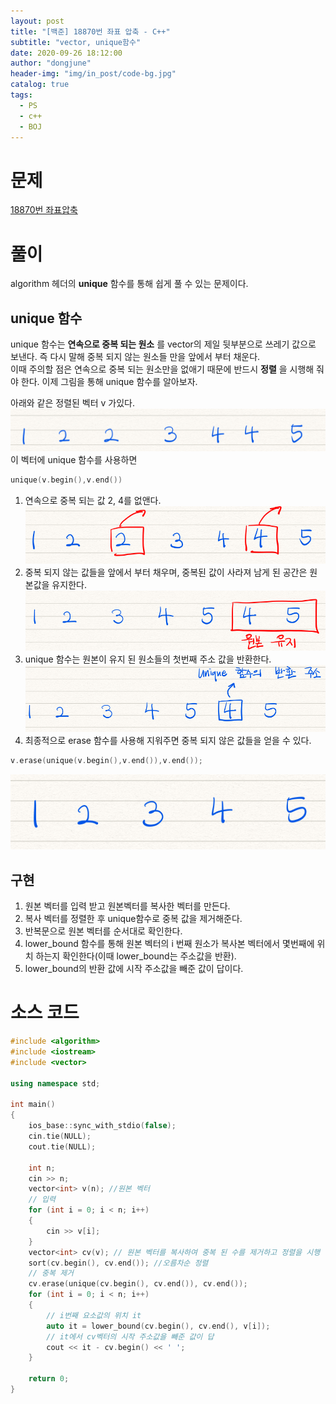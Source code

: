 ```yaml
---
layout: post
title: "[백준] 18870번 좌표 압축 - C++"
subtitle: "vector, unique함수"
date: 2020-09-26 18:12:00
author: "dongjune"
header-img: "img/in_post/code-bg.jpg"
catalog: true
tags:
  - PS
  - c++
  - BOJ
---
```


# 문제

[18870번 좌표압축](https://www.acmicpc.net/problem/18870)

# 풀이

algorithm 헤더의 **unique** 함수를 통해 쉽게 풀 수 있는 문제이다.

## unique 함수

unique 함수는 **연속으로 중복 되는 원소** 를 vector의 제일 뒷부분으로 쓰레기 값으로 보낸다. 즉 다시 말해 중복 되지 않는 원소들 만을 앞에서 부터 채운다.  
이때 주의할 점은 연속으로 중복 되는 원소만을 없애기 때문에 반드시 **정렬** 을 시행해 줘야 한다. 이제 그림을 통해 unique 함수를 알아보자.

아래와 같은 정렬된 벡터 v 가있다.
![1](/assets/img/unique1.png)  
이 벡터에 unique 함수를 사용하면

```c++
unique(v.begin(),v.end())
```

1. 연속으로 중복 되는 값 2, 4를 없앤다.
   ![2](/assets/img/unique2.png)
2. 중복 되지 않는 값들을 앞에서 부터 채우며, 중복된 값이 사라져 남게 된 공간은 원본값을 유지한다.
   ![3](/assets/img/unique3.png)
3. unique 함수는 원본이 유지 된 원소들의 첫번째 주소 값을 반환한다.
   ![4](/assets/img/unique4.png)
4. 최종적으로 erase 함수를 사용해 지워주면 중복 되지 않은 값들을 얻을 수 있다.

```c++
v.erase(unique(v.begin(),v.end()),v.end());
```

![5](/assets/img/unique5.png)

## 구현

1. 원본 벡터를 입력 받고 원본벡터를 복사한 벡터를 만든다.
2. 복사 벡터를 정렬한 후 unique함수로 중복 값을 제거해준다.
3. 반복문으로 원본 벡터를 순서대로 확인한다.
4. lower_bound 함수를 통해 원본 벡터의 i 번째 원소가 복사본 벡터에서 몇번째에 위치 하는지 확인한다(이때 lower_bound는 주소값을 반환).
5. lower_bound의 반환 값에 시작 주소값을 빼준 값이 답이다.

# 소스 코드

```c++
#include <algorithm>
#include <iostream>
#include <vector>

using namespace std;

int main()
{
    ios_base::sync_with_stdio(false);
    cin.tie(NULL);
    cout.tie(NULL);

    int n;
    cin >> n;
    vector<int> v(n); //원본 벡터
    // 입력
    for (int i = 0; i < n; i++)
    {
        cin >> v[i];
    }
    vector<int> cv(v); // 원본 벡터를 복사하여 중복 된 수를 제거하고 정렬을 시행 할 벡터.
    sort(cv.begin(), cv.end()); //오름차순 정렬
    // 중복 제거
    cv.erase(unique(cv.begin(), cv.end()), cv.end());
    for (int i = 0; i < n; i++)
    {
        // i번째 요소값의 위치 it
        auto it = lower_bound(cv.begin(), cv.end(), v[i]);
        // it에서 cv벡터의 시작 주소값을 빼준 값이 답
        cout << it - cv.begin() << ' ';
    }

    return 0;
}
```
